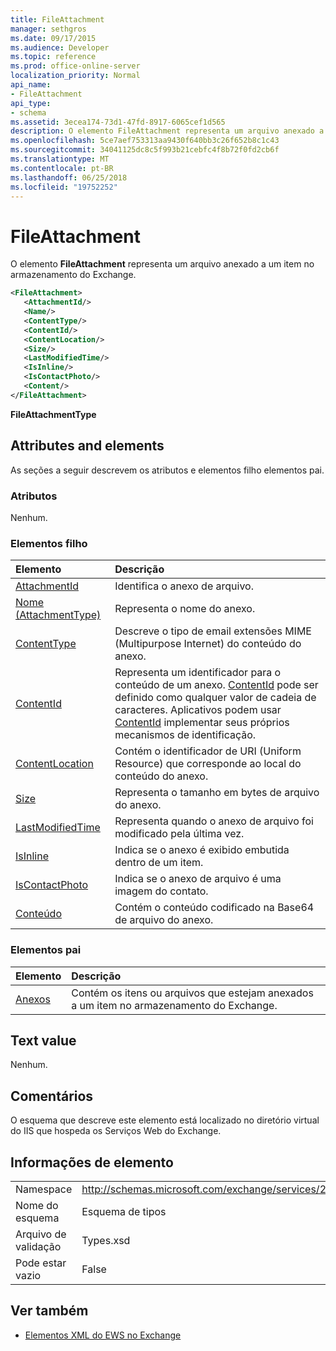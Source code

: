```yaml
---
title: FileAttachment
manager: sethgros
ms.date: 09/17/2015
ms.audience: Developer
ms.topic: reference
ms.prod: office-online-server
localization_priority: Normal
api_name:
- FileAttachment
api_type:
- schema
ms.assetid: 3ecea174-73d1-47fd-8917-6065cef1d565
description: O elemento FileAttachment representa um arquivo anexado a um item no armazenamento do Exchange.
ms.openlocfilehash: 5ce7aef753313aa9430f640bb3c26f652b8c1c43
ms.sourcegitcommit: 34041125dc8c5f993b21cebfc4f8b72f0fd2cb6f
ms.translationtype: MT
ms.contentlocale: pt-BR
ms.lasthandoff: 06/25/2018
ms.locfileid: "19752252"
---
```

# <a name="fileattachment"></a>FileAttachment

O elemento **FileAttachment** representa um arquivo anexado a um item no armazenamento do Exchange. 
  
```XML
<FileAttachment>
   <AttachmentId/>
   <Name/>
   <ContentType/>
   <ContentId/>
   <ContentLocation/>
   <Size/>
   <LastModifiedTime/>
   <IsInline/>
   <IsContactPhoto/>
   <Content/>
</FileAttachment>
```

 **FileAttachmentType**
## <a name="attributes-and-elements"></a>Attributes and elements

As seções a seguir descrevem os atributos e elementos filho elementos pai.
  
### <a name="attributes"></a>Atributos

Nenhum.
  
### <a name="child-elements"></a>Elementos filho

|**Elemento**|**Descrição**|
|:-----|:-----|
|[AttachmentId](attachmentid.md) <br/> |Identifica o anexo de arquivo.  <br/> |
|[Nome (AttachmentType)](name-attachmenttype.md) <br/> |Representa o nome do anexo.  <br/> |
|[ContentType](contenttype.md) <br/> |Descreve o tipo de email extensões MIME (Multipurpose Internet) do conteúdo do anexo.  <br/> |
|[ContentId](contentid.md) <br/> |Representa um identificador para o conteúdo de um anexo. [ContentId](contentid.md) pode ser definido como qualquer valor de cadeia de caracteres. Aplicativos podem usar [ContentId](contentid.md) implementar seus próprios mecanismos de identificação.  <br/> |
|[ContentLocation](contentlocation.md) <br/> |Contém o identificador de URI (Uniform Resource) que corresponde ao local do conteúdo do anexo.  <br/> |
|[Size](size.md) <br/> |Representa o tamanho em bytes de arquivo do anexo.  <br/> |
|[LastModifiedTime](lastmodifiedtime.md) <br/> |Representa quando o anexo de arquivo foi modificado pela última vez.  <br/> |
|[IsInline](isinline.md) <br/> |Indica se o anexo é exibido embutida dentro de um item.  <br/> |
|[IsContactPhoto](iscontactphoto.md) <br/> |Indica se o anexo de arquivo é uma imagem do contato.  <br/> |
|[Conteúdo](content.md) <br/> |Contém o conteúdo codificado na Base64 de arquivo do anexo.  <br/> |
   
### <a name="parent-elements"></a>Elementos pai

|**Elemento**|**Descrição**|
|:-----|:-----|
|[Anexos](attachments-ex15websvcsotherref.md) <br/> |Contém os itens ou arquivos que estejam anexados a um item no armazenamento do Exchange.  <br/> |
   
## <a name="text-value"></a>Text value

Nenhum.
  
## <a name="remarks"></a>Comentários

O esquema que descreve este elemento está localizado no diretório virtual do IIS que hospeda os Serviços Web do Exchange.
  
## <a name="element-information"></a>Informações de elemento

|||
|:-----|:-----|
|Namespace  <br/> |http://schemas.microsoft.com/exchange/services/2006/types  <br/> |
|Nome do esquema  <br/> |Esquema de tipos  <br/> |
|Arquivo de validação  <br/> |Types.xsd  <br/> |
|Pode estar vazio  <br/> |False  <br/> |
   
## <a name="see-also"></a>Ver também



- [Elementos XML do EWS no Exchange](ews-xml-elements-in-exchange.md)

